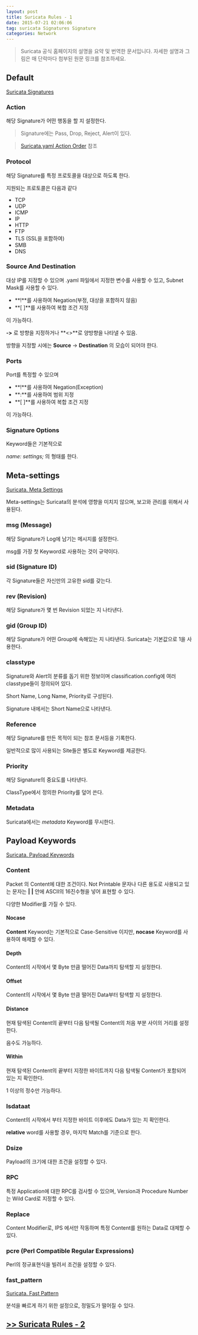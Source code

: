 ```yaml
---
layout: post
title: Suricata Rules - 1
date: 2015-07-21 02:06:06
tag: suricata Signatures Signature
categories: Network
---
```


> Suricata 공식 홈페이지의 설명을 요약 및 번역한 문서입니다. 자세한 설명과 그림은 매 단락마다 첨부된 원문 링크를 참조하세요.

## Default ##

[Suricata Signatures](https://redmine.openinfosecfoundation.org/projects/suricata/wiki/Suricata_Signatures)

### Action ###

해당 Signature가 어떤 행동을 할 지 설정한다.

> Signature에는 Pass, Drop, Reject, Alert이 있다.

> [Suricata.yaml Action Order](https://redmine.openinfosecfoundation.org/projects/suricata/wiki/Suricatayaml#Action-order) 참조

### Protocol ###

해당 Signature를 특정 프로토콜을 대상으로 하도록 한다.

지원되는 프로토콜은 다음과 같다

 - TCP
 - UDP
 - ICMP
 - IP
 - HTTP
 - FTP
 - TLS (SSL을 포함하여)
 - SMB
 - DNS



### Source And Destination ###

대상 IP를 지정할 수 있으며 .yaml 파일에서 지정한 변수를 사용할 수 있고, Subnet Mask를 사용할 수 있다.

 - **!**를 사용하여 Negation(부정, 대상을 포함하지 않음)
 - **[ ]**를 사용하여 복합 조건 지정

이 가능하다. 

**->** 로 방향을 지정하거나 **<>**로 양방향을 나타낼 수 있음.

방향을 지정할 시에는 **Source** -> **Destination** 의 모습이 되어야 한다.

### Ports ###

Port를 특정할 수 있으며 

 - **!**를 사용하여 Negation(Exception)
 - **:**를 사용하여 범위 지정
 - **[ ]**를 사용하여 복합 조건 지정

이 가능하다.

### Signature Options ###

Keyword들은 기본적으로

*name: settings;* 의 형태를 한다.

## Meta-settings ##

[Suricata. Meta Settings](https://redmine.openinfosecfoundation.org/projects/suricata/wiki/Meta-settings)

Meta-settings는 Suricata의 분석에 영향을 미치지 않으며, 보고와 관리를 위해서 사용된다.

### msg (Message) ###

해당 Signature가 Log에 남기는 메시지를 설정한다.

msg를 가장 첫 Keyword로 사용하는 것이 규약이다.

### sid (Signature ID) ###

각 Signature들은 자신만의 고유한 sid를 갖는다.

### rev (Revision) ###

해당 Signature가 몇 번 Revision 되었는 지 나타낸다.

### gid (Group ID) ###

해당 Signature가 어떤 Group에 속해있는 지 나타낸다. Suricata는 기본값으로 1을 사용한다.

### classtype ###

Signature와 Alert의 분류를 돕기 위한 정보이며 classification.config에 여러 classtype들이 정의되어 있다.

Short Name, Long Name, Priority로 구성된다.

Signature 내에서는 Short Name으로 나타낸다.

### Reference ###

해당 Signature를 만든 목적이 되는 참조 문서등을 기록한다.

일반적으로 많이 사용되는 Site들은 별도로 Keyword를 제공한다.

### Priority ###

해당 Signature의 중요도를 나타낸다.

ClassType에서 정의한 Priority를 덮어 쓴다.

### Metadata ###

Suricata에서는 *metadata* Keyword를 무시한다.

## Payload Keywords ##

[Suricata. Payload Keywords](https://redmine.openinfosecfoundation.org/projects/suricata/wiki/Payload_keywords)

### Content ###

Packet 의 Content에 대한 조건이다. Not Printable 문자나 다른 용도로 사용되고 있는 문자는 **|** **|** 안에 ASCII의 16진수형을 넣어 표현할 수 있다.

다양한 Modifier를 가질 수 있다.

#### Nocase ####
**Content** Keyword는 기본적으로 Case-Sensitive 이지만, **nocase** Keyword를 사용하여 해제할 수 있다.

#### Depth ####

Content의 시작에서 몇 Byte 만큼 떨어진 Data까지 탐색할 지 설정한다.

#### Offset ####

Content의 시작에서 몇 Byte 만큼 떨어진 Data부터 탐색할 지 설정한다.

#### Distance ####

현재 탐색된 Content의 끝부터 다음 탐색될 Content의 처음 부분 사이의 거리를 설정한다.

음수도 가능하다.

#### Within ####

현재 탐색된 Content의 끝부터 지정한 바이트까지 다음 탐색될 Content가 포함되어 있는 지 확인한다.

1 이상의 정수만 가능하다.

### Isdataat ###

Content의 시작에서 부터 지정한 바이트 이후에도 Data가 있는 지 확인한다.

**relative** word를 사용할 경우, 마지막 Match를 기준으로 한다.

### Dsize ###

Payload의 크기에 대한 조건을 설정할 수 있다.

### RPC ###

특정 Application에 대한 RPC를 검사할 수 있으며, Version과 Procedure Number는 Wild Card로 지정할 수 있다.

### Replace ###

Content Modifier로, IPS 에서만 작동하며 특정 Content를 원하는 Data로 대체할 수 있다.

### pcre (Perl Compatible Regular Expressions) ###

Perl의 정규표현식을 빌려서 조건을 설정할 수 있다.

### fast_pattern ###

[Suricata. Fast Pattern](https://redmine.openinfosecfoundation.org/projects/suricata/wiki/Fast_pattern)

분석을 빠르게 하기 위한 설정으로, 정밀도가 떨어질 수 있다.


## **[>> Suricata Rules - 2](http://dal4segno.github.io/network/2015/07/21/suricata-rules-2.html)** ##

